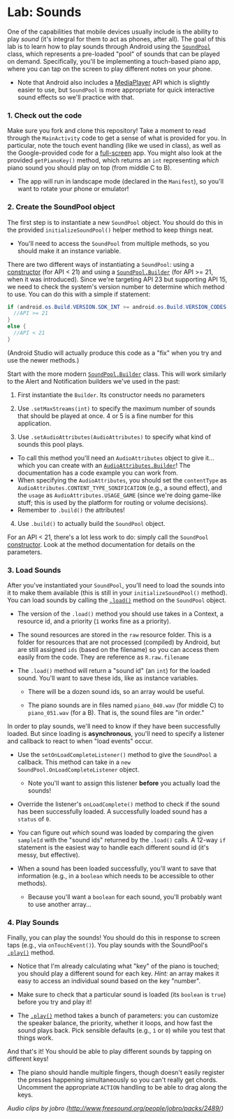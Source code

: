 # Lab: Sounds
One of the capabilities that mobile devices usually include is the ability to play _sound_ (it's integral for them to act as phones, after all). The goal of this lab is to learn how to play sounds through Android using the [`SoundPool`](http://developer.android.com/reference/android/media/SoundPool.html) class, which represents a pre-loaded "pool" of sounds that can be played on demand. Specifically, you'll be implementing a touch-based piano app, where you can tap on the screen to play different notes on your phone.

- Note that Android also includes a [MediaPlayer](http://developer.android.com/guide/topics/media/mediaplayer.html) API which is slightly easier to use, but `SoundPool` is more appropriate for quick interactive sound effects so we'll practice with that.


### 1. Check out the code
Make sure you fork and clone this repository! Take a moment to read through the `MainActivity` code to get a sense of what is provided for you. In particular, note the touch event handling (like we used in class), as well as the Google-provided code for a [full-screen](http://developer.android.com/training/system-ui/immersive.html) app. You might also look at the provided `getPianoKey()` method, which returns an `int` representing _which_ piano sound you should play on top (from middle C to B).

- The app will run in landscape mode (declared in the `Manifest`), so you'll want to rotate your phone or emulator!

### 2. Create the SoundPool object
The first step is to instantiate a new `SoundPool` object. You should do this in the provided `initializeSoundPool()` helper method to keep things neat.

- You'll need to access the `SoundPool` from multiple methods, so you should make it an instance variable.

There are two different ways of instantiating a `SoundPool`: using a <a href="http://developer.android.com/reference/android/media/SoundPool.html#SoundPool(int, int, int)">constructor</a> (for API < 21) and using a [`SoundPool.Builder`](http://developer.android.com/reference/android/media/SoundPool.Builder.html) (for API >= 21, when it was introduced). Since we're targeting API 23 but supporting API 15, we need to check the system's version number to determine which method to use. You can do this with a simple if statement:

```java
if (android.os.Build.VERSION.SDK_INT >= android.os.Build.VERSION_CODES.LOLLIPOP){
  //API >= 21
}
else {
  //API < 21
}
```

(Android Studio will actually produce this code as a "fix" when you try and use the newer methods.)

Start with the more modern [`SoundPool.Builder`](http://developer.android.com/reference/android/media/SoundPool.Builder.html) class. This will work similarly to the Alert and Notification builders we've used in the past:

1. First instantiate the `Builder`. Its constructor needs no parameters

2. Use `.setMaxStreams(int)` to specify the maximum number of sounds that should be played at once. 4 or 5 is a fine number for this application. 

3. Use `.setAudioAttributes(AudioAttributes)` to specify what kind of sounds this pool plays.
  - To call this method you'll need an `AudioAttributes` object to give it... which you can create with an [`AudioAttributes.Builder`](https://developer.android.com/reference/android/media/AudioAttributes.Builder.html)! The documentation has a code example you can work from.
  - When specifying the `AudioAttributes`, you should set the `contentType` as `AudioAttributes.CONTENT_TYPE_SONIFICATION` (e.g., a sound effect), and the `usage` as `AudioAttributes.USAGE_GAME` (since we're doing game-like stuff; this is used by the platform for routing or volume decisions).
  - Remember to `.build()` the attributes!

4. Use `.build()` to actually build the `SoundPool` object.

For an API < 21, there's a lot less work to do: simply call the `SoundPool` <a href="http://developer.android.com/reference/android/media/SoundPool.html#SoundPool(int, int, int)">constructor</a>. Look at the method documentation for details on the parameters.

### 3. Load Sounds
After you've instantiated your `SoundPool`, you'll need to load the sounds into it to make them available (this is still in your `initializeSoundPool()` method). You can load sounds by calling the <a href="http://developer.android.com/reference/android/media/SoundPool.html#load(android.content.Context, int, int)">`.load()`</a> method on the `SoundPool` object.

- The version of the `.load()` method you should use takes in a Context, a resource id, and a priority (`1` works fine as a priority).

- The sound resources are stored in the `raw` resource folder. This is a folder for resources that are not processed (compiled) by Android, but are still assigned `ids` (based on the filename) so you can access them easily from the code. They are reference as `R.raw.filename`
- The `.load()` method will return a "sound id" (an `int`) for the loaded sound. You'll want to save these ids, like as instance variables.
    - There will be a dozen sound ids, so an array would be useful.

    - The piano sounds are in files named `piano_040.wav` (for middle C) to `piano_051.wav` (for a B). That is, the sound files are "in order."

In order to play sounds, we'll need to know if they have been successfully loaded. But since loading is **asynchronous**, you'll need to specify a listener and callback to react to when "load events" occur.

- Use the `setOnLoadCompleteListener()` method to give the `SoundPool` a callback. This method can take in a `new` `SoundPool.OnLoadCompleteListener` object.

    - Note you'll want to assign this listener **before** you actually load the sounds!

- Override the listener's `onLoadComplete()` method to check if the sound has been successfully loaded. A successfully loaded sound has a `status` of `0`.

- You can figure out _which_ sound was loaded by comparing the given `sampleId` with the "sound ids" returned by the `.load()` calls. A 12-way `if` statement is the easiest way to handle each different sound id (it's messy, but effective).

- When a sound has been loaded successfully, you'll want to save that information (e.g., in a `boolean` which needs to be accessible to other methods).

    - Because you'll want a `boolean` for each sound, you'll probably want to use another array...


### 4. Play Sounds
Finally, you can play the sounds! You should do this in response to screen taps (e.g., via `onTouchEvent()`). You play sounds with the SoundPool's <a href="http://developer.android.com/reference/android/media/SoundPool.html#play(int, float, float, int, int, float)">`.play()`</a> method.

- Notice that I'm already calculating what "key" of the piano is touched; you should play a different sound for each key. _Hint:_ an array makes it easy to access an individual sound based on the key "number".

- Make sure to check that a particular sound is loaded (its `boolean` is `true`) before you try and play it!

- The <a href="http://developer.android.com/reference/android/media/SoundPool.html#play(int, float, float, int, int, float)">`.play()`</a> method takes a bunch of parameters: you can customize the speaker balance, the priority, whether it loops, and how fast the sound plays back. Pick sensible defaults (e.g., `1` or `0`) while you test that things work.


And that's it! You should be able to play different sounds by tapping on different keys!

- The piano should handle multiple fingers, though doesn't easily register the presses happening simultaneously so you can't really get chords. Uncomment the appropriate `ACTION` handling to be able to drag along the keys.


*Audio clips by jobro (http://www.freesound.org/people/jobro/packs/2489/)*
